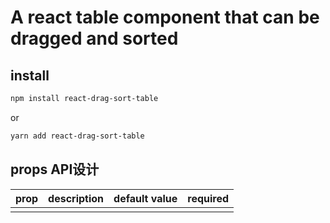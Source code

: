 # A react table component that can be dragged and sorted

## install

```bash
npm install react-drag-sort-table
```
or
```bash
yarn add react-drag-sort-table
```

## props API设计

|  prop   | description  | default value | required |
|  ----   |     ----     |      ----     |   ----   |
|       |  |   |  |
